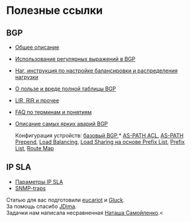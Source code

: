 # Полезные ссылки

## BGP

* [Общее описание](http://xgu.ru/wiki/BGP)
* [Использование регулярных выражений в BGP](https://dan4i4ek.info/src/83a2a1b381320918ced29331a0dfd53b.pdf)
* [Наг, инструкция по настройке балансировки и распределения нагрузки](https://dan4i4ek.info/src/b32d96aedb57366ac833bc92008bb6e2.pdf)
* [О пользе и вреде полной таблицы BGP](http://telekomza.ru/2011/02/28/o-polze-i-vrede-polnoj-bgp-tablicy/)
* [LIR, RIR и прочее](http://habrahabr.ru/post/55181/)
* [FAQ по терминам и понятиям](http://www.ripn.net/nic/IP-reg/FAQ.html)
* [Описание самых ярких аварий BGP](http://nag.ru/articles/article/23270/uyazvimost-bgp.html)

  Конфигурация устройств: [базовый BGP](https://docs.google.com/document/d/1R9K0tEHA0IeFqbWgSH7K4xBWSfHP-2V2tsyS4TOrJGw/pub),\* [AS-PATH ACL](https://docs.google.com/document/d/1IBQaTWj8u-NoJ0ecsh9vC9EHpYRoT5AWxCpPgaV8Nps/pub), [AS-PATH Prepend](https://docs.google.com/document/d/1zWClzNHuSTBm49GPPGGKbol4TH_lwtRy_mJN5xBzpLI/pub), [Load Balancing](https://docs.google.com/document/d/12p772mrL1RXtG5miFkBCnhsmAvs9e6FGB_1bxpHFZXI/pub), [Load Sharing на основе Prefix List](https://docs.google.com/document/d/12p772mrL1RXtG5miFkBCnhsmAvs9e6FGB_1bxpHFZXI/pub), [Prefix List](https://docs.google.com/document/d/1EXKvsrapWcM3e1pfFwqs_kF08v00TY49_eN-R69GfAw/pub), [Route Map](https://docs.google.com/document/d/12xNI1OWSEVB6WRQF2nurKgun71z5JHOE8BJQESAMI8A/pub)

## IP SLA

* [Параметры IP SLA](http://www.cisco.com/en/US/technologies/tk648/tk362/tk920/technologies_white_paper09186a00802d5efe_ps6602_Products_White_Paper.html)
* [SNMP-traps](http://www.cisco.com/en/US/docs/ios/12_4/ip_sla/configuration/guide/hsthresh.html#wp1043830)

Статью для вас подготовили [eucariot](http://eucariot.livejournal.com) и [Gluck](http://habrahabr.ru/users/thegluck/).  
За помощь спасибо [JDima](http://habrahabr.ru/users/jdima/).  
Задачки нам написала несравненная [Наташа Самойленко](http://xgu.ru/wiki/Категория:Автор_Наташа_Самойленко).&lt;

